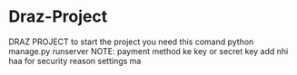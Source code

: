 # Draz-Project
DRAZ PROJECT 
to start the project you need this comand
python manage.py runserver
NOTE: payment method ke key or secret key add nhi haa for security reason settings ma
